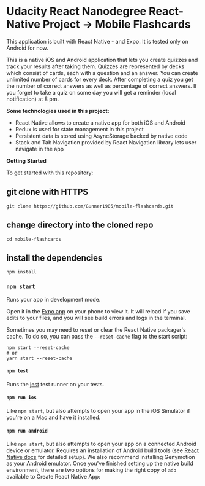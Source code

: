 # **Udacity React Nanodegree React-Native Project -> Mobile Flashcards**

This application is built with React Native - and Expo. It is tested only on Android for now.

This is a native iOS and Android application that lets you create quizzes and track your results after taking them. Quizzes are represented by decks which consist of cards, each with a question and an answer. You can create unlimited number of cards for every deck. After completing a quiz you get the number of correct answers as well as percentage of correct answers. If you forget to take a quiz on some day you will get a reminder (local notification) at 8 pm.

**Some technologies used in this project:** 
- React Native allows to create a native app for both iOS and Android
- Redux is used for state management in this project
- Persistent data is stored using AsyncStorage backed by native code
- Stack and Tab Navigation provided by React Navigation library lets user navigate in the app

**Getting Started**

To get started with this repository:

## git clone with HTTPS
```
git clone https://github.com/Gunner1905/mobile-flashcards.git
```

## change directory into the cloned repo
```
cd mobile-flashcards
```

## install the dependencies
```
npm install
```

### `npm start`

Runs your app in development mode.

Open it in the [Expo app](https://expo.io) on your phone to view it. It will reload if you save edits to your files, and you will see build errors and logs in the terminal.

Sometimes you may need to reset or clear the React Native packager's cache. To do so, you can pass the `--reset-cache` flag to the start script:

```
npm start --reset-cache
# or
yarn start --reset-cache
```

#### `npm test`

Runs the [jest](https://github.com/facebook/jest) test runner on your tests.

#### `npm run ios`

Like `npm start`, but also attempts to open your app in the iOS Simulator if you're on a Mac and have it installed.

#### `npm run android`

Like `npm start`, but also attempts to open your app on a connected Android device or emulator. Requires an installation of Android build tools (see [React Native docs](https://facebook.github.io/react-native/docs/getting-started.html) for detailed setup). We also recommend installing Genymotion as your Android emulator. Once you've finished setting up the native build environment, there are two options for making the right copy of `adb` available to Create React Native App:

